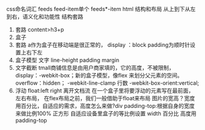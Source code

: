 css命名词汇
feeds feed-item单个
feeds*-item
html 结构和布局
从上到下从左到右，语义化和功能性
结构套路
1. 套路
content>h3+p
2. 盒子
3. 套路
a作为盒子在移动端是很正常的，
display ：block
padding为顺时针设置上右下左
4. 盒子模型
文字 line-height padding margin
5. 文字截断
tmall商铺信息是由用户商家填的，它的高度，不被限制，
display：-webkit-box；新的盒子模型，像flex 来划分父元素的空间。
overflow：hidden；
-webkit-line-clamp  行数
-webkit-box-orient:vertical;
6. 浮动 float:left right
离开文档流
在一个盒子里将要浮动的元素写在最前面，
左右布局，
在flex布局之前，我们一般借助于float来布局
图片的宽高？宽度用百分比，自适应的需求，高度怎么来做?div padding-top:根据自身的宽度来做比例100% 正方形
自适应设备里盒子的等比例设置 width 百分比
高度用padding-top
